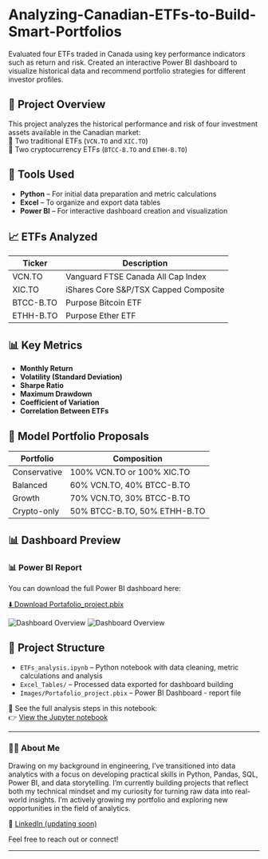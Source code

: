 # Analyzing-Canadian-ETFs-to-Build-Smart-Portfolios
Evaluated four ETFs traded in Canada using key performance indicators such as return and risk. Created an interactive Power BI dashboard to visualize historical data and recommend portfolio strategies for different investor profiles.

## 📌 Project Overview
This project analyzes the historical performance and risk of four investment assets available in the Canadian market:  
🔹 Two traditional ETFs (`VCN.TO` and `XIC.TO`)  
🔹 Two cryptocurrency ETFs (`BTCC-B.TO` and `ETHH-B.TO`)

## 🚀 Tools Used

- **Python** – For initial data preparation and metric calculations
- **Excel** – To organize and export data tables
- **Power BI** – For interactive dashboard creation and visualization

## 📈 ETFs Analyzed

| Ticker       | Description                          |
|--------------|--------------------------------------|
| VCN.TO       | Vanguard FTSE Canada All Cap Index   |
| XIC.TO       | iShares Core S&P/TSX Capped Composite|
| BTCC-B.TO    | Purpose Bitcoin ETF                  |
| ETHH-B.TO    | Purpose Ether ETF                    |

## 📊 Key Metrics

- **Monthly Return**
- **Volatility (Standard Deviation)**
- **Sharpe Ratio**
- **Maximum Drawdown**
- **Coefficient of Variation**
- **Correlation Between ETFs**

## 💼 Model Portfolio Proposals

| Portfolio     | Composition                           |
|---------------|---------------------------------------|
| Conservative  | 100% VCN.TO or 100% XIC.TO            |
| Balanced      | 60% VCN.TO, 40% BTCC-B.TO             |
| Growth        | 70% VCN.TO, 30% BTCC-B.TO             |
| Crypto-only   | 50% BTCC-B.TO, 50% ETHH-B.TO          |

## 📊 Dashboard Preview

### 📊 Power BI Report

You can download the full Power BI dashboard here:

[⬇️ Download Portafolio_project.pbix](https://github.com/MayeDiaz818/-Analyzing-Canadian-ETFs-to-Build-Smart-Portfolios/raw/main/Images/Portafolio_project.pbix)

![Dashboard Overview](Images/dashboard-1.png)
![Dashboard Overview](Images/dashboard-2.png)

## 📁 Project Structure
- `ETFs_analysis.ipynb` – Python notebook with data cleaning, metric calculations and analysis  
- `Excel_Tables/` – Processed data exported for dashboard building  
- `Images/Portafolio_project.pbix` – Power BI Dashboard - report file
  
📘 See the full analysis steps in this notebook:  
👉 [View the Jupyter notebook](Notebooks/ETFs_analysis_steps.ipynb)

---

### 👩‍💻 About Me

Drawing on my background in engineering, I’ve transitioned into data analytics with a focus on developing practical skills in Python, Pandas, SQL, Power BI, and data storytelling. I’m currently building projects that reflect both my technical mindset and my curiosity for turning raw data into real-world insights.
I’m actively growing my portfolio and exploring new opportunities in the field of analytics.

🔗 [LinkedIn (updating soon)](https://www.linkedin.com/in/mayerlin-diaz)

Feel free to reach out or connect!

---

